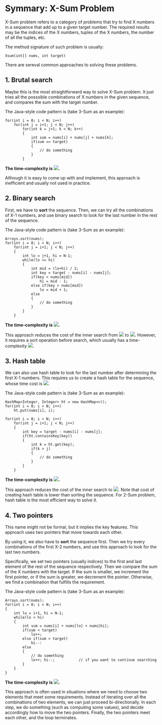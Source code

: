 # Symmary: X-Sum Problem
X-Sum problem refers to a category of problems that try to find X numbers in a sequence that add up to a given target number.
The required results may be the indices of the X numbers, tuples of the X numbers, the number of all the tuples, etc.

The method signature of such problem is usually:

    Xsum(int[] nums, int target)

There are sereval common approaches to solving these problems.

## 1. Brutal search
Maybe this is the most straightforward way to solve X-Sum problem. 
It just tries all the posssible combinations of X numbers in the given sequence, and compares the sum with the target number.

The Java-style code pattern is (take 3-Sum as an example):

    for(int i = 0; i < N; i++)
        for(int j = i+1; j < N; j++)
            for(int k = j+1; k < N; k++)
            {
                int sum = nums[i] + nums[j] + nums[k];
                if(sum == target)
                {
                    // do something
                }
            }           

<b>The time-complexity is <img src="http://www.forkosh.com/mathtex.cgi?O\left(n^X\right)">.</b>

Although it is easy to come up with and implement, this approach is inefficient and usually not used in practice.

## 2. Binary search
First, we have to <b>sort</b> the sequence. 
Then, we can try all the combinations of X-1 numbers, and use binary search to look for the last number in the rest of the sequence.

The Java-style code pattern is (take 3-Sum as an example):

    Arrays.sort(nums);
    for(int i = 0; i < N; i++)
        for(int j = i+1; j < N; j++)
        {
            int lo = j+1, hi = N-1;
            while(lo <= hi)
            {
                int mid = (lo+hi) / 2;
                int key = target - nums[i] - nums[j];
                if(key < nums[mid])
                    hi = mid - 1;
                else if(key > nums[mid])
                    lo = mid + 1;
                else
                {
                    // do something
                }
            }
        }        

<b>The time-complexity is <img src="http://www.forkosh.com/mathtex.cgi?O\left(n^{X-1}\log%20n\right)">.</b>

This approach reduces the cost of the inner search from <img src="http://www.forkosh.com/mathtex.cgi?O\left(n\right)"> to <img src="http://www.forkosh.com/mathtex.cgi?O\left(\log%20n\right)">. However, it requires a sort operation before search, 
which usually has a time-complexity <img src="http://www.forkosh.com/mathtex.cgi?O\left(\log%20n\right)">.

## 3. Hash table
We can also use hash table to look for the last number after determining the first X-1 numbers. 
This requires us to create a hash table for the sequence, whose time cost is <img src="http://www.forkosh.com/mathtex.cgi?O\left(n\right)">.

The Java-style code pattern is (take 3-Sum as an example):

    HashMap<Integer, Integer> ht = new HashMap<>();
    for(int i = 0; i < N; i++)
        ht.put(nums[i], i);
    
    for(int i = 0; i < N; i++)
        for(int j = i+1; j < N; j++)
        {
            int key = target - nums[i] - nums[j];
            if(ht.containsKey(key))
            {
                int k = ht.get(key);
                if(k > j)
                {
                    // do something
                }
            }
        }

<b>The time-complexity is <img src="http://www.forkosh.com/mathtex.cgi?O\left(n^{X-1}\right)">.</b>

This approach reduces the cost of the inner search to <img src="http://www.forkosh.com/mathtex.cgi?O\left(1\right)">. 
Note that cost of creating hash table is lower than sorting the sequence. For 2-Sum problem, hash table is the most efficient way to solve it.

## 4. Two pointers
This name might not be formal, but it implies the key features. This approach uses two pointers that move towards each other. 

By using it, we also have to <b>sort</b> the sequence first. Then we try every combinations of the first X-2 numbers, 
and use this approach to look for the last two numbers. 

Specifically, we set two pointers (usually indices) to the first and last element of the rest of the sequence respectively. 
Then we compare the sum of the X numbers with the target. If the sum is smaller, we increment the first pointer, 
or if the sum is greater, we decrement the pointer. Otherwise, we find a combination that fulfills the requirement.

The Java-style code pattern is (take 3-Sum as an example):

    Arrays.sort(nums);
    for(int i = 0; i < N; i++)
    {
        int lo = i+1, hi = N-1;
        while(lo < hi)
        {
            int sum = nums[i] + nums[lo] + nums[hi];
            if(sum < target)
                lo++;
            else if(sum > target)
                hi--:
            else
            {
                // do something
                lo++; hi--;           // if you want to continue searching
            }
        }
    }
    
<b>The time-complexity is <img src="http://www.forkosh.com/mathtex.cgi?O\left(n^{X-1}\right)">.</b>

This approach is often used in situations where we need to choose two elements that meet some requirements. 
Instead of iterating over all the combinations of two elements, we can just proceed bi-directionally.
In each step, we do something (such as computing some values), and decide accordingly how to move the two pointers. 
Finally, the two pointers meet each other, and the loop terminates.
